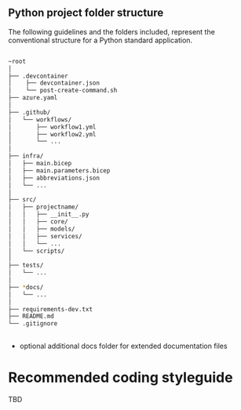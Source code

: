 ## Python project folder structure

The following guidelines and the folders included, represent the conventional structure for a Python standard application.

```bash

~root
│
├── .devcontainer
│    ├── devcontainer.json
│    └── post-create-command.sh              
├── azure.yaml                      
│
├── .github/
│   └── workflows/
│       ├── workflow1.yml           
│       ├── workflow2.yml           
│       └── ...                     
│
├── infra/
│   ├── main.bicep                  
│   ├── main.parameters.bicep       
│   ├── abbreviations.json          
│   └── ...                         
│
├── src/                            
│   ├── projectname/                
│   │   ├── __init__.py             
│   │   ├── core/                   
│   │   ├── models/                 
│   │   ├── services/               
│   │   └── ...
│   └── scripts/                    
│
├── tests/                          
│   └── ...                         
│
├── *docs/                           
│   └── ...                         
│
├── requirements-dev.txt                
├── README.md                       
└── .gitignore                      
             

```
* optional additional docs folder for extended documentation files

# Recommended coding styleguide

TBD